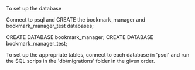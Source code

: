 To set up the database

Connect to psql and CREATE the bookmark_manager and bookmark_manager_test databases;

CREATE DATABASE bookmark_manager;
CREATE DATABASE bookmark_manager_test;

To set up the appropriate tables, connect to each database in 'psql' and run the SQL scrips in the 'db/migrations' folder in the given order.
